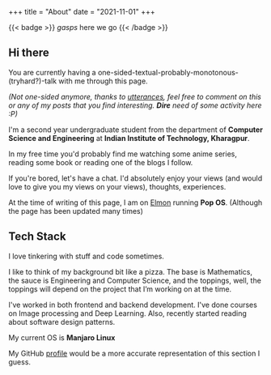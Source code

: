 +++
title = "About"
date = "2021-11-01"
+++

{{< badge >}}
*gasps* here we go
{{< /badge >}}

## Hi there

You are currently having a one-sided-textual-probably-monotonous-(tryhard?)-talk with me through this page.

*(Not one-sided anymore, thanks to [utterances](https://utteranc.es/), feel free to comment on this or any of my posts that you find interesting. **Dire** need of some activity here :P)*

I'm a second year undergraduate student from the department of **Computer Science and Engineering** at **Indian Institute of Technology, Kharagpur**.  

In my free time you'd probably find me watching some anime series, reading some book or reading one of the blogs I follow.

If you're bored, let's have a chat. I'd absolutely enjoy your views (and would love to give you my views on your views), thoughts, experiences.

At the time of writing of this page, I am on [Elmon](https://sneaky-potato.ml/blog/my-dynamic-duo) running **Pop OS**. (Although the page has been updated many times)

<!-- {{< spotify type="album" id="5vqILcEeCT0N1DeJBsLrGE" width="100%" height="250" >}} -->

## Tech Stack

I love tinkering with stuff and code sometimes.

I like to think of my background bit like a pizza. The base is Mathematics, the sauce is Engineering and Computer Science, and the toppings, well, the toppings will depend on the project that I’m working on at the time.

I've worked in both frontend and  backend development. I've done courses on Image processing and Deep Learning. Also, recently started reading about software design patterns.

My current OS is **Manjaro Linux**

My GitHub [profile](https://github.com/sneaky-potato/) would be a more accurate representation of this section I guess.
